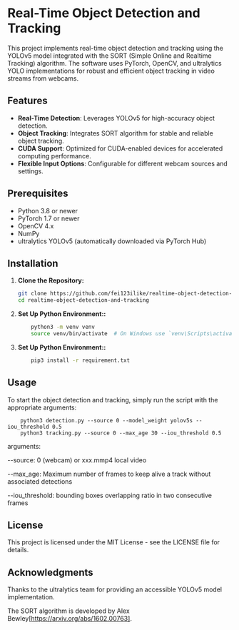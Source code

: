 # Real-Time Object Detection and Tracking

This project implements real-time object detection and tracking using the YOLOv5 model integrated with the SORT (Simple Online and Realtime Tracking) algorithm. The software uses PyTorch, OpenCV, and ultralytics YOLO implementations for robust and efficient object tracking in video streams from webcams.

## Features

- **Real-Time Detection**: Leverages YOLOv5 for high-accuracy object detection.
- **Object Tracking**: Integrates SORT algorithm for stable and reliable object tracking.
- **CUDA Support**: Optimized for CUDA-enabled devices for accelerated computing performance.
- **Flexible Input Options**: Configurable for different webcam sources and settings.

## Prerequisites

- Python 3.8 or newer
- PyTorch 1.7 or newer
- OpenCV 4.x
- NumPy
- ultralytics YOLOv5 (automatically downloaded via PyTorch Hub)

## Installation

1. **Clone the Repository:**
   ```bash
   git clone https://github.com/fei123ilike/realtime-object-detection-and-tracking.git
   cd realtime-object-detection-and-tracking
   ```

2. **Set Up Python Environment::**
    ```bash
        python3 -m venv venv
        source venv/bin/activate  # On Windows use `venv\Scripts\activate`
    ```
3. **Set Up Python Environment::**
    ```bash
        pip3 install -r requirement.txt
    ```
## Usage

To start the object detection and tracking, simply run the script with the appropriate arguments:
        
        python3 detection.py --source 0 --model_weight yolov5s --iou_threshold 0.5
        python3 tracking.py --source 0 --max_age 30 --iou_threshold 0.5

arguments:

--source: 0 (webcam) or xxx.mmp4 local video

--max_age: Maximum number of frames to keep alive a track without associated detections

--iou_threshold: bounding boxes overlapping ratio in two consecutive frames

## License
This project is licensed under the MIT License - see the LICENSE file for details.

## Acknowledgments
Thanks to the ultralytics team for providing an accessible YOLOv5 model implementation.

The SORT algorithm is developed by Alex Bewley[https://arxiv.org/abs/1602.00763].